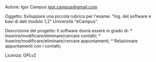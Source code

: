 Autore: 
	Igor  Campus <igor.campus@gmail.com>

Oggetto: 
	Sviluppare una piccola rubrica per l'esame: "Ing. del software e basi di dati modulo 1,2" Università "eCampus".

Descrizione del progetto:
	Il software dovrà essere in grado di:
		* Inserire/modificare/eliminare/cercare contatti;
		* Inserire/modificare/eliminare/cercare appuntamenti;
		* Relazionare appuntamenti con i contatti;

Licenza: 
	GPLv2
